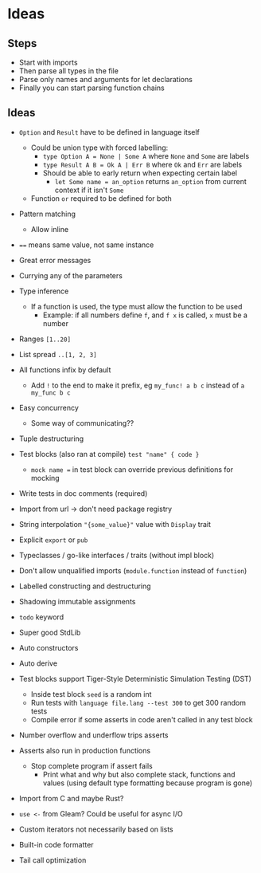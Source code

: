 # Ideas

## Steps

- Start with imports
- Then parse all types in the file
- Parse only names and arguments for let declarations
- Finally you can start parsing function chains

## Ideas

- `Option` and `Result` have to be defined in language itself
  - Could be union type with forced labelling:
    - `type Option A = None | Some A` where `None` and `Some` are labels
    - `type Result A B = Ok A | Err B` where `Ok` and `Err` are labels
    - Should be able to early return when expecting certain label
      - `let Some name = an_option` returns `an_option` from current context if it isn't `Some`
  - Function `or` required to be defined for both
- Pattern matching
  - Allow inline
- `==` means same value, not same instance
- Great error messages
- Currying any of the parameters
- Type inference
  - If a function is used, the type must allow the function to be used
    - Example: if all numbers define `f`, and `f x` is called, `x` must be a number
- Ranges `[1..20]`
- List spread `..[1, 2, 3]`
- All functions infix by default
  - Add `!` to the end to make it prefix, eg `my_func! a b c` instead of `a my_func b c`
- Easy concurrency
  - Some way of communicating??
- Tuple destructuring
- Test blocks (also ran at compile) `test "name" { code }`
  - `mock name =` in test block can override previous definitions for mocking
- Write tests in doc comments (required)
- Import from url -> don't need package registry
- String interpolation `"{some_value}"` value with `Display` trait
- Explicit `export` or `pub`
- Typeclasses / go-like interfaces / traits (without impl block)
- Don't allow unqualified imports (`module.function` instead of `function`)
- Labelled constructing and destructuring
- Shadowing immutable assignments
- `todo` keyword
- Super good StdLib
- Auto constructors
- Auto derive

- Test blocks support Tiger-Style Deterministic Simulation Testing (DST)
  - Inside test block `seed` is a random int
  - Run tests with `language file.lang --test 300` to get 300 random tests
  - Compile error if some asserts in code aren't called in any test block
- Number overflow and underflow trips asserts
- Asserts also run in production functions
  - Stop complete program if assert fails
    - Print what and why but also complete stack, functions and values (using default type formatting because program is gone)

- Import from C and maybe Rust?
- `use <-` from Gleam? Could be useful for async I/O
- Custom iterators not necessarily based on lists
- Built-in code formatter
- Tail call optimization

